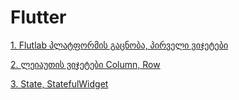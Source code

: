 # Flutter
[1. Flutlab პლატფორმის გაცნობა, პირველი ვიჯეტები](./flutlab/README.md)

[2. ლეიაუთის ვიჯეტები Column, Row](./layout/README.md)

[3. State, StatefulWidget](./state/README.md)

